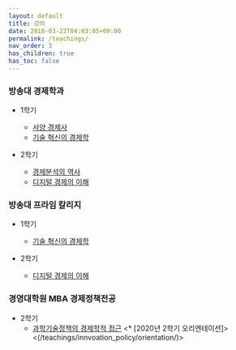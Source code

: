 ```yaml
---
layout: default
title: 강의
date: 2018-03-23T04:03:05+09:00
permalink: /teachings/
nav_order: 3
has_children: true
has_toc: false
---
```


### 방송대 경제학과
- 1학기 
  * [서양 경제사](/teachings/economic_history/)
  * [기술 혁신의 경제학](/teachings/technological_innovation/)

- 2학기 
  * [경제분석의 역사](/teachings/history_of_economic_thought/)
  * [디지털 경제의 이해](/teachings/digital_economy/)


### 방송대 프라임 칼리지
- 1학기 
  * [기술 혁신의 경제학](/teachings/technological_innovation_prime/)

- 2학기 
  * [디지털 경제의 이해](/teachings/digital_economy_prime/)

### 경영대학원 MBA 경제정책전공
- 2학기
  * [과학기술정책의 경제학적 접근](/teachings/innvoation_policy/)
    <* [2020년 2학기 오리엔테이션]>
    <(/teachings/innvoation_policy/orientation/)>
